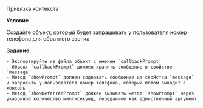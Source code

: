 Привязка контекста

**Условие**

Создайте объект, который будет запрашивать у пользователя номер телефона для обратного звонка

**Задание:**

    - Экспортируйте из файла объект с именем `callbackPrompt`
    - Объект `callbackPrompt` должен хранить сообщение в свойстве `message`
    - Метод `showPrompt` должен содержать сообщение из свойства `message` и запросить у пользователя номер телефона, который потом выводит в консоль
    - Метод `showDeferredPrompt` должен вызывать метод `showPrompt` через указонное количество миллисекунд, переданное как единственный аргумент
